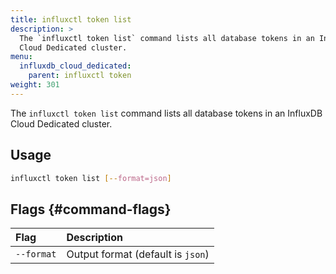 ```yaml
---
title: influxctl token list
description: >
  The `influxctl token list` command lists all database tokens in an InfluxDB
  Cloud Dedicated cluster.
menu:
  influxdb_cloud_dedicated:
    parent: influxctl token
weight: 301
---
```


The `influxctl token list` command lists all database tokens in an InfluxDB Cloud
Dedicated cluster.

## Usage

```sh
influxctl token list [--format=json]
```

## Flags {#command-flags}

| Flag       | Description                       |
| :--------- | :-------------------------------- |
| `--format` | Output format (default is `json`) |
